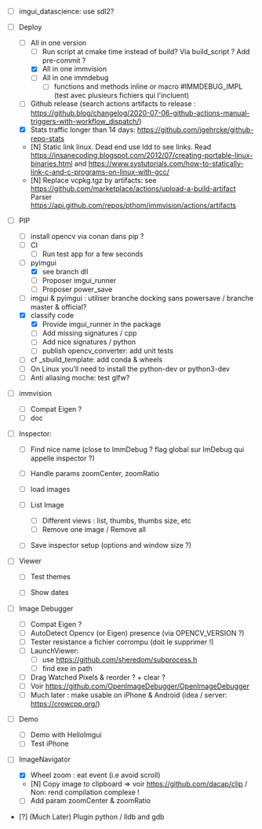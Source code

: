 * [ ] imgui_datascience: use sdl2?

* [ ] Deploy
  * [ ] All in one version
    * [ ] Run script at cmake time instead of build? Via build_script ? Add pre-commit ?
    * [X] All in one immvision
    * [ ] All in one immdebug
      * [ ] functions and methods inline or macro #IMMDEBUG_IMPL (test avec plusieurs fichiers qui l'incluent)
  * [ ] Github release (search actions artifacts to release : https://github.blog/changelog/2020-07-06-github-actions-manual-triggers-with-workflow_dispatch/)
  * [x] Stats traffic longer than 14 days: https://github.com/jgehrcke/github-repo-stats
  * [N] Static link linux. Dead end
    use ldd to see links. Read https://insanecoding.blogspot.com/2012/07/creating-portable-linux-binaries.html and https://www.systutorials.com/how-to-statically-link-c-and-c-programs-on-linux-with-gcc/
  * [N] Replace vcpkg.tgz by artifacts: see https://github.com/marketplace/actions/upload-a-build-artifact
    Parser https://api.github.com/repos/pthom/immvision/actions/artifacts


 * [ ] PIP
   * [ ] install opencv via conan dans pip ?
   * [ ] CI
     * [ ] Run test app for a few seconds
   * [ ] pyimgui
     * [x] see branch dll
     * [ ] Proposer imgui_runner
     * [ ] Proposer power_save
   * [ ] imgui & pyimgui : utiliser branche docking sans powersave / branche master & official?
   * [X] classify code
     * [X] Provide imgui_runner in the package
     * [ ] Add missing signatures / cpp
     * [ ] Add nice signatures / python
     * [ ] publish opencv_converter: add unit tests
   * [ ] cf _sbuild_template: add conda & wheels
   * [ ] On Linux you’ll need to install the python-dev or python3-dev
   * [ ] Anti aliasing moche: test glfw?

 * [ ] immvision
   * [ ] Compat Eigen ?
   * [ ] doc
  
 * [ ] Inspector:
   * [ ] Find nice name (close to ImmDebug ? flag global sur ImDebug qui appelle inspector ?)
   * [ ] Handle params zoomCenter, zoomRatio
   * [ ] load images
   * [ ] List Image
     * [ ] Different views : list, thumbs, thumbs size, etc
     * [ ] Remove one image / Remove all
   * [ ] Save inspector setup (options and window size ?)


* [ ] Viewer
  * [ ] Test themes
  * [ ] Show dates


* [ ] Image Debugger
  * [ ] Compat Eigen ?
  * [ ] AutoDetect Opencv (or Eigen) presence (via OPENCV_VERSION ?)
  * [ ] Tester resistance a fichier corrompu (doit le supprimer !) 
  * [ ] LaunchViewer: 
    * [ ] use https://github.com/sheredom/subprocess.h
    * [ ] find exe in path
  * [ ] Drag Watched Pixels & reorder ? + clear ?
  * [ ] Voir https://github.com/OpenImageDebugger/OpenImageDebugger
  * [ ] Much later : make usable on iPhone & Android (idea / server: https://crowcpp.org/) 

* [ ] Demo
  * [ ] Demo with HelloImgui
  * [ ] Test iPhone

* [ ] ImageNavigator
  * [X] Wheel zoom : eat event (i.e avoid scroll)
  * [N] Copy image to clipboard => voir https://github.com/dacap/clip / Non: rend compilation complexe !
  * [ ] Add param zoomCenter & zoomRatio

* [?] (Much Later) Plugin python / lldb and gdb 
